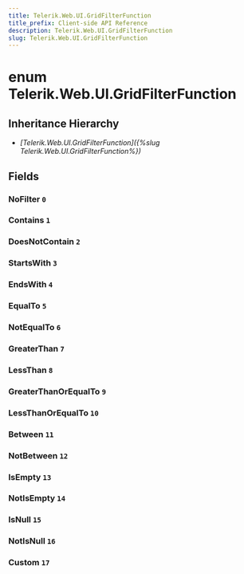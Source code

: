 ```yaml
---
title: Telerik.Web.UI.GridFilterFunction
title_prefix: Client-side API Reference
description: Telerik.Web.UI.GridFilterFunction
slug: Telerik.Web.UI.GridFilterFunction
---
```


# enum Telerik.Web.UI.GridFilterFunction

## Inheritance Hierarchy

* *[Telerik.Web.UI.GridFilterFunction]({%slug Telerik.Web.UI.GridFilterFunction%})*

## Fields

### NoFilter `0`

### Contains `1`

### DoesNotContain `2`

### StartsWith `3`

### EndsWith `4`

### EqualTo `5`

### NotEqualTo `6`

### GreaterThan `7`

### LessThan `8`

### GreaterThanOrEqualTo `9`

### LessThanOrEqualTo `10`

### Between `11`

### NotBetween `12`

### IsEmpty `13`

### NotIsEmpty `14`

### IsNull `15`

### NotIsNull `16`

### Custom `17`


